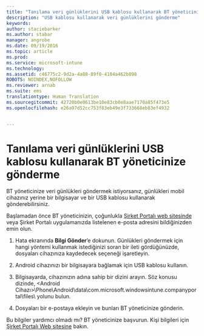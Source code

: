 ```yaml
---
title: "Tanılama veri günlüklerini USB kablosu kullanarak BT yöneticinize gönderme | Microsoft Intune"
description: "USB kablosu kullanarak veri günlüklerini gönderme"
keywords: 
author: staciebarker
ms.author: stabar
manager: angrobe
ms.date: 09/19/2016
ms.topic: article
ms.prod: 
ms.service: microsoft-intune
ms.technology: 
ms.assetid: c46775c2-9d2a-4a88-89f0-4104a462b898
ROBOTS: NOINDEX,NOFOLLOW
ms.reviewer: arnab
ms.suite: ems
translationtype: Human Translation
ms.sourcegitcommit: 42720b0e0613be10e83cb0e8aae7170a85f473e5
ms.openlocfilehash: e26a97d52cc753f83eb49e3f733668eb83ef4932


---
```



# Tanılama veri günlüklerini USB kablosu kullanarak BT yöneticinize gönderme

BT yöneticinize veri günlükleri göndermek istiyorsanız, günlükleri mobil cihazınız yerine bir bilgisayar ve bir USB kablosu kullanarak gönderebilirsiniz.

 Başlamadan önce BT yöneticinizin, çoğunlukla [Şirket Portalı web sitesinde](http://portal.manage.microsoft.com) veya Şirket Portalı uygulamanızda listelenen e-posta adresini bildiğinizden emin olun.

1.  Hata ekranında **Bilgi Gönder**’e dokunun. Günlükleri göndermek için hangi yöntemi kullanmak istediğinizi soran bir ileti gördüğünüzde, dosyaları cihazınıza kaydedecek seçeneği işaretleyin.

2.  Android cihazınızı bir bilgisayara bağlamak için USB kablosu kullanın.

3.  Bilgisayarda, cihazınızın adına sahip bir dizini arayın. Söz konusu dizinde, &lt;Android Cihazı&gt;\Phone\Android\data\com.microsoft.windowsintune.companyportal\files\ yolunu bulun.

4.  Dosyaları bir e-postaya ekleyin ve bunları BT yöneticinize gönderin.

Bu bilgiler yardımcı olmadı mı? BT yöneticinize başvurun. Kişi bilgileri için [Şirket Portalı Web sitesine](http://portal.manage.microsoft.com) bakın.



<!--HONumber=Oct16_HO2-->


